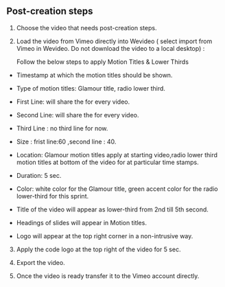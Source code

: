 ## Post-creation steps 

1.  Choose the video that needs post-creation steps.
    
2.  Load the video from Vimeo directly into Wevideo ( select import from Vimeo in Wevideo. Do not download the video to a local desktop)  :

    Follow the  below steps to apply Motion Titles & Lower Thirds
-   Timestamp at which the motion titles should be shown.
    
-   Type of motion titles: Glamour title, radio lower third.
    
-   First Line: will share the for every video.
    
-   Second Line: will share the for every video.
    
-   Third Line : no third line for now.
    
-   Size : frist line:60 ,second line : 40.
    
-   Location: Glamour motion titles apply at starting video,radio lower third motion titles at bottom of the video for at particular time stamps.
    
-   Duration: 5 sec.
    
-   Color: white color for the Glamour title, green accent color for the radio lower-third for this sprint.
    
-   Title of the video will appear as lower-third from 2nd till 5th second.
    
-   Headings of slides will appear in Motion titles.
    
-   Logo will appear at the top right corner in a non-intrusive way.

3. Apply the code logo at the top right of the video for 5 sec.  

4. Export the video.  

5. Once the video is ready transfer it to the Vimeo account directly.
